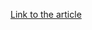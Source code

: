[Link to the article](https://fortinet.com/blog/threat-research/analysis-of-microsoft-cve-2022-21907)
